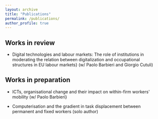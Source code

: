 ```yaml
---
layout: archive
title: "Publications"
permalink: /publications/
author_profile: true
---
```


Works in review 
----------------

* Digital technologies and labour markets:  The role of institutions in moderating the relation between digitalization and occupational structures in EU labour markets} (w/ Paolo Barbieri and Giorgio Cutuli)

Works in preparation 
-------------------

* ICTs, organisational change and their impact on within-firm workers' mobility (w/ Paolo Barbieri}

* Computerisation and the gradient in task displacement between permanent and fixed workers (solo author)
